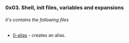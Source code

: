 ### 0x03. Shell, init files, variables and expansions
###### it's contains the following files

- [0-alias](https://github.com/8srael/alx-system_engineering-devops/blob/master/0x03-shell_variables_expansions/0-alias) - creates an alias.

